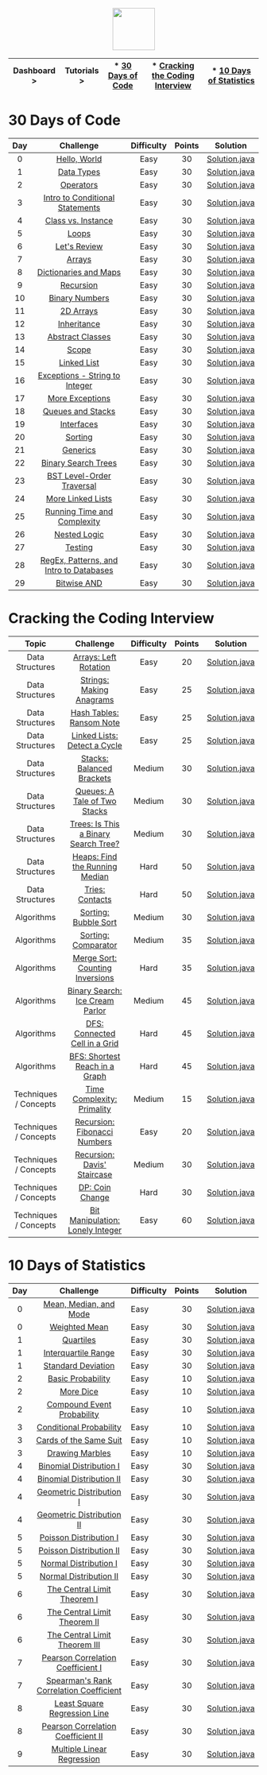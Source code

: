 
<p align="center">
<img height=85 src="https://github.com/Jignesh-81726/HackerRank--Solutions--Tutorials/blob/master/HackerRank-Logo.png"><br>
</p>


| Dashboard >| Tutorials >| * [30 Days of Code](#30-days-of-code)  | * [Cracking the Coding Interview](#cracking-the-coding-interview) |  * [10 Days of Statistics](#10-days-of-statistics) |
|----------------|----------------|---------------------|-------------------------------|-----------------------------------|



# 30 Days of Code
| Day |                                                Challenge                                                | Difficulty | Points |                                                                                   Solution                                                                                  |
|:---:|:-------------------------------------------------------------------------------------------------------:|:----------:|:------:|:---------------------------------------------------------------------------------------------------------------------------------------------------------------------------:|
|  0  | [Hello, World](https://www.hackerrank.com/challenges/30-hello-world)                                    |     Easy   |   30   | [Solution.java]()                       |
|  1  | [Data Types](https://www.hackerrank.com/challenges/30-data-types)                                       |     Easy   |   30   | [Solution.java]()                           |
|  2  | [Operators](https://www.hackerrank.com/challenges/30-operators)                                         |     Easy   |   30   | [Solution.java]()                              |
|  3  | [Intro to Conditional Statements](https://www.hackerrank.com/challenges/30-conditional-statements)      |     Easy   |   30   | [Solution.java]()  |
|  4  | [Class vs. Instance](https://www.hackerrank.com/challenges/30-class-vs-instance)                        |     Easy   |   30   | [Solution.java]()                 |
|  5  | [Loops](https://www.hackerrank.com/challenges/30-loops)                                                 |     Easy   |   30   | [Solution.java]()                                  |
|  6  | [Let's Review](https://www.hackerrank.com/challenges/30-review-loop)                                    |     Easy   |   30   | [Solution.java]()                         |
|  7  | [Arrays](https://www.hackerrank.com/challenges/30-arrays)                                               |     Easy   |   30   | [Solution.java]()                                 |
|  8  | [Dictionaries and Maps](https://www.hackerrank.com/challenges/30-dictionaries-and-maps)                 |     Easy   |   30   | [Solution.java]()              |
|  9  | [Recursion](https://www.hackerrank.com/challenges/30-recursion)                                         |     Easy   |   30   | [Solution.java]()                              |
|  10 | [Binary Numbers](https://www.hackerrank.com/challenges/30-binary-numbers)                               |     Easy   |   30   | [Solution.java]()                       |
|  11 | [2D Arrays](https://www.hackerrank.com/challenges/30-2d-arrays)                                         |     Easy   |   30   | [Solution.java]()                            |
|  12 | [Inheritance](https://www.hackerrank.com/challenges/30-inheritance)                                     |     Easy   |   30   | [Solution.java]()                            |
|  13 | [Abstract Classes](https://www.hackerrank.com/challenges/30-abstract-classes)                           |     Easy   |   30   | [Solution.java]()                     |
|  14 | [Scope](https://www.hackerrank.com/challenges/30-scope)                                                 |     Easy   |   30   | [Solution.java]()                                  |
|  15 | [Linked List](https://www.hackerrank.com/challenges/30-linked-list)                                     |     Easy   |   30   | [Solution.java]()                          |
|  16 | [Exceptions - String to Integer](https://www.hackerrank.com/challenges/30-exceptions-string-to-integer) |     Easy   |   30   | [Solution.java]() |
|  17 | [More Exceptions](https://www.hackerrank.com/challenges/30-more-exceptions)                             |     Easy   |   30   | [Solution.java]()                      |
|  18 | [Queues and Stacks](https://www.hackerrank.com/challenges/30-queues-stacks)                             |     Easy   |   30   | [Solution.java]()                  |
|  19 | [Interfaces](https://www.hackerrank.com/challenges/30-interfaces)                                       |     Easy   |   30   | [Solution.java]()                             |
|  20 | [Sorting](https://www.hackerrank.com/challenges/30-sorting)                                             |     Easy   |   30   | [Solution.java]()                                |
|  21 | [Generics](https://www.hackerrank.com/challenges/30-generics)                                           |     Easy   |   30   | [Solution.java]()                               |
|  22 | [Binary Search Trees](https://www.hackerrank.com/challenges/30-binary-search-trees)                     |     Easy   |   30   | [Solution.java]()                |
|  23 | [BST Level-Order Traversal](https://www.hackerrank.com/challenges/30-binary-trees)                      |     Easy   |   30   | [Solution.java]()          |
|  24 | [More Linked Lists](https://www.hackerrank.com/challenges/30-linked-list-deletion)                      |     Easy   |   30   | [Solution.java]()                  |
|  25 | [Running Time and Complexity](https://www.hackerrank.com/challenges/30-running-time-and-complexity)     |     Easy   |   30   | [Solution.java]()      |
|  26 | [Nested Logic](https://www.hackerrank.com/challenges/30-nested-logic)                                   |     Easy   |   30   | [Solution.java]()                         |
|  27 | [Testing](https://www.hackerrank.com/challenges/30-testing)                                             |     Easy   |   30   | [Solution.java]()                                |
|  28 | [RegEx, Patterns, and Intro to Databases](https://www.hackerrank.com/challenges/30-regex-patterns)                                             |     Easy   |   30   | [Solution.java]()                                |
|  29 | [Bitwise AND](https://www.hackerrank.com/challenges/330-bitwise-and)                                             |     Easy   |   30   | [Solution.java]()                                |



# Cracking the Coding Interview

|         Topic         |                                                 Challenge                                                | Difficulty | Points |                                                                                                 Solution                                                                                                 |
|:---------------------:|:--------------------------------------------------------------------------------------------------------:|:------:|:---------------:|:--------------------------------------------------------------------------------------------------------------------------------------------------------------------------------------------------------:|
|    Data Structures    | [Arrays: Left Rotation](https://www.hackerrank.com/challenges/ctci-array-left-rotation)                  | Easy |   20   | [Solution.java]()                       |
|    Data Structures    | [Strings: Making Anagrams](https://www.hackerrank.com/challenges/ctci-making-anagrams)                   | Easy |   25   | [Solution.java]()                    |
|    Data Structures    | [Hash Tables: Ransom Note](https://www.hackerrank.com/challenges/ctci-ransom-note)                       | Easy |   25   | [Solution.java]()                  |
|    Data Structures    | [Linked Lists: Detect a Cycle](https://www.hackerrank.com/challenges/ctci-linked-list-cycle)             | Easy |   25   | [Solution.java]()            |
|    Data Structures    | [Stacks: Balanced Brackets](https://www.hackerrank.com/challenges/ctci-balanced-brackets)                | Medium |   30   | [Solution.java]()                   |                                                                            
|    Data Structures    | [Queues: A Tale of Two Stacks](https://www.hackerrank.com/challenges/ctci-queue-using-two-stacks)        | Medium |   30   | [Solution.java]()           |
|    Data Structures    | [Trees: Is This a Binary Search Tree?](https://www.hackerrank.com/challenges/ctci-is-binary-search-tree) | Medium |   30   | [Solution.java]() |
|    Data Structures    | [Heaps: Find the Running Median](https://www.hackerrank.com/challenges/ctci-find-the-running-median)     | Hard |   50   | [Solution.java]()          |
|    Data Structures    | [Tries: Contacts](https://www.hackerrank.com/challenges/ctci-contacts)                                   | Hard |   50   | [Solution.java]()                               |
|       Algorithms      | [Sorting: Bubble Sort](https://www.hackerrank.com/challenges/ctci-bubble-sort)                           | Medium |   30   | [Solution.java]()                               |
|       Algorithms      | [Sorting: Comparator](https://www.hackerrank.com/challenges/ctci-comparator-sorting)                     | Medium |   35   | [Solution.java]()                                  |
|       Algorithms      | [Merge Sort: Counting Inversions](https://www.hackerrank.com/challenges/ctci-merge-sort)                 | Hard |   35   | [Solution.java]()                  |
|       Algorithms      | [Binary Search: Ice Cream Parlor](https://www.hackerrank.com/challenges/ctci-ice-cream-parlor)           | Medium |   45   | [Solution.java]()                |
|       Algorithms      | [DFS: Connected Cell in a Grid](https://www.hackerrank.com/challenges/ctci-connected-cell-in-a-grid)     | Hard |   45   | [Solution.java]()                |
|       Algorithms      | [BFS: Shortest Reach in a Graph](https://www.hackerrank.com/challenges/ctci-bfs-shortest-reach)          | Hard |   45   | [Solution.java]()               |
| Techniques / Concepts | [Time Complexity: Primality](https://www.hackerrank.com/challenges/ctci-big-o)                           | Medium |   15   | [Solution.java]()           |
| Techniques / Concepts | [Recursion: Fibonacci Numbers](https://www.hackerrank.com/challenges/ctci-fibonacci-numbers)             | Easy |   20   | [Solution.java]()         |
| Techniques / Concepts | [Recursion: Davis' Staircase](https://www.hackerrank.com/challenges/ctci-recursive-staircase)            | Medium |   30   | [Solution.java]()          |
| Techniques / Concepts | [DP: Coin Change](https://www.hackerrank.com/challenges/ctci-coin-change)                                | Hard |   30   | [Solution.java]()                      |
| Techniques / Concepts | [Bit Manipulation: Lonely Integer](https://www.hackerrank.com/challenges/ctci-lonely-integer)            | Easy |   60   | [Solution.java]()   |





# 10 Days of Statistics

| Day |                                                          Challenge                                                         | Difficulty | Points |                                                                                          Solution                                                                                         |
|:---:|:--------------------------------------------------------------------------------------------------------------------------:|:--------------|:------:|:-----------------------------------------------------------------------------------------------------------------------------------------------------------------------------------------:|
|  0  | [Mean, Median, and Mode](https://www.hackerrank.com/challenges/s10-basic-statistics)                                       | Easy |   30   | [Solution.java]()                |
|  0  | [Weighted Mean](https://www.hackerrank.com/challenges/s10-weighted-mean)                                                   | Easy |   30   | [Solution.java]()                                 |
|  1  | [Quartiles](https://www.hackerrank.com/challenges/s10-quartiles)                                                           | Easy |   30   | [Solution.java]()                                       |
|  1  | [Interquartile Range](https://www.hackerrank.com/challenges/s10-interquartile-range)                                       | Easy |   30   | [Solution.java]()                           |
|  1  | [Standard Deviation](https://www.hackerrank.com/challenges/s10-standard-deviation)                                         | Easy |   30   | [Solution.java]()                            |
|  2  | [Basic Probability](https://www.hackerrank.com/challenges/s10-mcq-1)                                                       | Easy |   10   | [Solution.java]()                                   |
|  2  | [More Dice](https://www.hackerrank.com/challenges/s10-mcq-2)                                                               | Easy |   10   | [Solution.java]()                                           |
|  2  | [Compound Event Probability](https://www.hackerrank.com/challenges/s10-mcq-3)                                              | Easy |   10   | [Solution.java]()                        |
|  3  | [Conditional Probability](https://www.hackerrank.com/challenges/s10-mcq-4)                                                 | Easy |   10   | [Solution.java]()                             |
|  3  | [Cards of the Same Suit](https://www.hackerrank.com/challenges/s10-mcq-5)                                                  | Easy |   10   | [Solution.java]()                        |
|  3  | [Drawing Marbles](https://www.hackerrank.com/challenges/s10-mcq-6)                                                         | Easy |   10   | [Solution.java](])                                     |
|  4  | [Binomial Distribution I](https://www.hackerrank.com/challenges/s10-binomial-distribution-1)                               | Easy |   30   | [Solution.java]()                     |
|  4  | [Binomial Distribution II](https://www.hackerrank.com/challenges/s10-binomial-distribution-2)                              | Easy |   30   | [Solution.java]()                    |
|  4  | [Geometric Distribution I](https://www.hackerrank.com/challenges/s10-geometric-distribution-1)                             | Easy |   30   | [Solution.java]()                    |
|  4  | [Geometric Distribution II](https://www.hackerrank.com/challenges/s10-geometric-distribution-2)                            | Easy |   30   | [Solution.java]()                   |
|  5  | [Poisson Distribution I](https://www.hackerrank.com/challenges/s10-poisson-distribution-1)                                 | Easy |   30   | [Solution.java]()                      |
|  5  | [Poisson Distribution II](https://www.hackerrank.com/challenges/s10-poisson-distribution-2)                                | Easy |   30   | [Solution.java]()                     |
|  5  | [Normal Distribution I](https://www.hackerrank.com/challenges/s10-normal-distribution-1)                                   | Easy |   30   | [Solution.java]()                       |
|  5  | [Normal Distribution II](https://www.hackerrank.com/challenges/s10-normal-distribution-2)                                  | Easy |   30   | [Solution.java]()                      |
|  6  | [The Central Limit Theorem I](https://www.hackerrank.com/challenges/s10-the-central-limit-theorem-1)                       | Easy |   30   | [Solution.java]()             |
|  6  | [The Central Limit Theorem II](https://www.hackerrank.com/challenges/s10-the-central-limit-theorem-2)                      | Easy |   30   | [Solution.java]()            |
|  6  | [The Central Limit Theorem III](https://www.hackerrank.com/challenges/s10-the-central-limit-theorem-3)                     | Easy |   30   | [Solution.java]()           |
|  7  | [Pearson Correlation Coefficient I](https://www.hackerrank.com/challenges/s10-pearson-correlation-coefficient)             | Easy |   30   | [Solution.java]()         |
|  7  | [Spearman's Rank Correlation Coefficient](https://www.hackerrank.com/challenges/s10-spearman-rank-correlation-coefficient) | Easy |   30   | [Solution.java]() |
|  8  | [Least Square Regression Line](https://www.hackerrank.com/challenges/s10-least-square-regression-line)                     | Easy |   30   | [Solution.java]()              |
|  8  | [Pearson Correlation Coefficient II](https://www.hackerrank.com/challenges/s10-mcq-7)                                      | Easy |   30   | [Solution,java]()              |
|  9  | [Multiple Linear Regression](https://www.hackerrank.com/challenges/s10-multiple-linear-regression)                         | Easy |   30   | [Solution.java]()                  |


